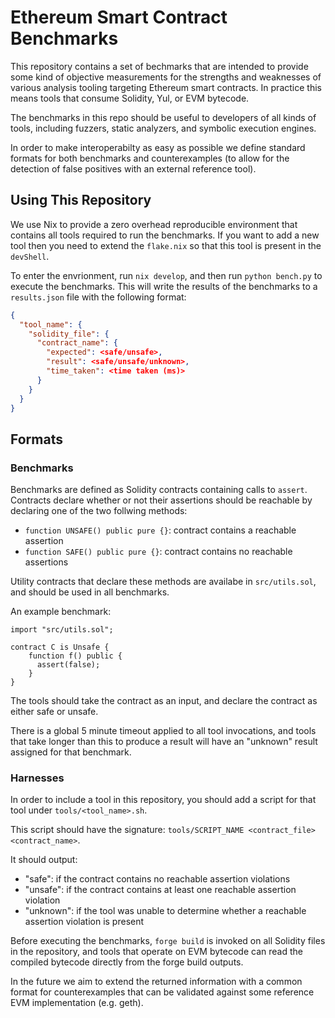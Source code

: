 # Ethereum Smart Contract Benchmarks

This repository contains a set of bechmarks that are intended to provide some kind of objective
measurements for the strengths and weaknesses of various analysis tooling targeting Ethereum smart
contracts. In practice this means tools that consume Solidity, Yul, or EVM bytecode.

The benchmarks in this repo should be useful to developers of all kinds of tools, including fuzzers,
static analyzers, and symbolic execution engines.

In order to make interoperabilty as easy as possible we define standard formats for both benchmarks
and counterexamples (to allow for the detection of false positives with an external reference tool).

## Using This Repository

We use Nix to provide a zero overhead reproducible environment that contains all tools required to
run the benchmarks. If you want to add a new tool then you need to extend the `flake.nix` so that
this tool is present in the `devShell`.

To enter the envrionment, run `nix develop`, and then run `python bench.py` to execute the
benchmarks. This will write the results of the benchmarks to a `results.json` file with the
following format:

```json
{
  "tool_name": {
    "solidity_file": {
      "contract_name": {
        "expected": <safe/unsafe>,
        "result": <safe/unsafe/unknown>,
        "time_taken": <time taken (ms)>
      }
    }
  }
}
```

## Formats

### Benchmarks

Benchmarks are defined as Solidity contracts containing calls to `assert`. Contracts declare whether
or not their assertions should be reachable by declaring one of the two follwing methods:

- `function UNSAFE() public pure {}`: contract contains a reachable assertion
- `function SAFE() public pure {}`: contract contains no reachable assertions

Utility contracts that declare these methods are availabe in `src/utils.sol`, and should be used in
all benchmarks.

An example benchmark:

```sol
import "src/utils.sol";

contract C is Unsafe {
    function f() public {
      assert(false);
    }
}
```

The tools should take the contract as an input, and declare the contract as either safe or unsafe.

There is a global 5 minute timeout applied to all tool invocations, and tools that take longer than
this to produce a result will have an "unknown" result assigned for that benchmark.

### Harnesses

In order to include a tool in this repository, you should add a script for that tool under `tools/<tool_name>.sh`.

This script should have the signature: `tools/SCRIPT_NAME <contract_file> <contract_name>`.

It should output:

- "safe": if the contract contains no reachable assertion violations
- "unsafe": if the contract contains at least one reachable assertion violation
- "unknown": if the tool was unable to determine whether a reachable assertion violation is present

Before executing the benchmarks, `forge build` is invoked on all Solidity files in the repository, and
tools that operate on EVM bytecode can read the compiled bytecode directly from the forge build
outputs.

In the future we aim to extend the returned information with a common format for counterexamples
that can be validated against some reference EVM implementation (e.g. geth).
